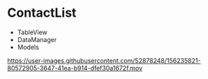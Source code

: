 # ContactList

- TableView
- DataManager
- Models

https://user-images.githubusercontent.com/52878248/156235821-80572905-3647-41ea-b914-dfef30a1672f.mov

